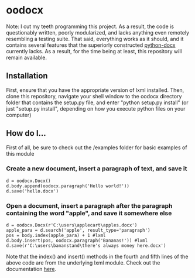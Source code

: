 <h1>oodocx</h1>

Note: I cut my teeth programming this project. As a result, the code
is questionably written, poorly modularized, and lacks anything even remotely
resembling a testing suite. That said, everything works as it should,
and it contains several features that the superiorly constructed
<a href="https://github.com/python-openxml/python-docx">python-docx</a> currently
lacks. As a result, for the time being at least, this repository will remain available.

<h2>Installation</h2>
First, ensure that you have the appropriate version of lxml installed. Then,
clone this repository, navigate your shell window to the oodocx directory
folder that contains the setup.py file, and enter "python setup.py install"
(or just "setup.py install", depending on how you execute python files on your
computer)

<h2>How do I...</h2>
First of all, be sure to check out the /examples folder for basic examples of this module
  <h3>Create a new document, insert a paragraph of text, and save it</h3>
  
    d = oodocx.Docx()
    d.body.append(oodocx.paragraph('Hello world!'))
    d.save('hello.docx')

  <h3>Open a document, insert a paragraph after the paragraph containing the word "apple", and save it somewhere else</h3>
  
    d = oodocx.Docx(r'C:\users\applecart\apples.docx')
    apple_para = d.search('apple', result_type='paragraph')
    pos = body.index(apple_para) + 1 #lxml
    d.body.insert(pos, oodocx.paragraph('Bananas!')) #lxml
    d.save(r'C:\users\bananstand\there's always money here.docx')
    
Note that the index() and insert() methods in the fourth and fifth lines of the above code are from the underlying lxml module. Check out the documentation <a href='http://lxml.de/api/lxml.etree._Element-class.html'>here</a>.
    
    
